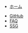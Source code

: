 - [ホーム](/)
<!-- - ガイド
  - [基本編](guide.md)
  - [応用編](advanced.md) -->
- [GitHub](/github/index.md)
- [FAQ](faq.md)
- [SSG](/ssg/index.md)